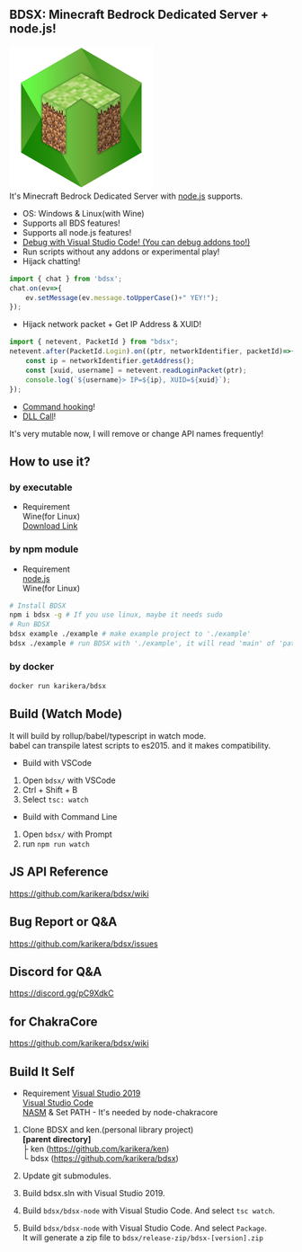 
## BDSX: Minecraft Bedrock Dedicated Server + node.js!
![logo](icon.png)  
It's Minecraft Bedrock Dedicated Server with [node.js](https://nodejs.org/) supports.  
* OS: Windows & Linux(with Wine)
* Supports all BDS features!
* Supports all node.js features!
* [Debug with Visual Studio Code! (You can debug addons too!)](https://github.com/karikera/bdsx/wiki/Debug-with-VSCode)
* Run scripts without any addons or experimental play!
* Hijack chatting!
```ts
import { chat } from 'bdsx';
chat.on(ev=>{
    ev.setMessage(ev.message.toUpperCase()+" YEY!");
});
```
* Hijack network packet + Get IP Address & XUID!
```ts
import { netevent, PacketId } from "bdsx";
netevent.after(PacketId.Login).on((ptr, networkIdentifier, packetId)=>{
    const ip = networkIdentifier.getAddress();
    const [xuid, username] = netevent.readLoginPacket(ptr);
    console.log(`${username}> IP=${ip}, XUID=${xuid}`);
});
```
* [Command hooking](https://github.com/karikera/bdsx/wiki/Command-Hooking)!
* [DLL Call](https://github.com/karikera/bdsx/wiki/Call-DLL-Directly)!
  
It's very mutable now, I will remove or change API names frequently!  

## How to use it?
### by executable
* Requirement  
Wine(for Linux)  
[Download Link](https://github.com/karikera/bdsx/releases/latest)

### by npm module
* Requirement  
[node.js](https://nodejs.org/)  
Wine(for Linux)  
```sh
# Install BDSX
npm i bdsx -g # If you use linux, maybe it needs sudo 
# Run BDSX
bdsx example ./example # make example project to './example'
bdsx ./example # run BDSX with './example', it will read 'main' of 'path/package.json
```

### by docker
```sh
docker run karikera/bdsx
```

## Build (Watch Mode)
It will build by rollup/babel/typescript in watch mode.  
babel can transpile latest scripts to es2015. and it makes compatibility.

* Build with VSCode
1. Open `bdsx/` with VSCode
2. Ctrl + Shift + B
3. Select `tsc: watch`

* Build with Command Line
1. Open `bdsx/` with Prompt
2. run `npm run watch`

## JS API Reference
https://github.com/karikera/bdsx/wiki

## Bug Report or Q&A
https://github.com/karikera/bdsx/issues

## Discord for Q&A
https://discord.gg/pC9XdkC

## for ChakraCore
https://github.com/karikera/bdsx/wiki

## Build It Self
* Requirement
[Visual Studio 2019](https://visualstudio.microsoft.com/)  
[Visual Studio Code](https://code.visualstudio.com/)  
[NASM](https://www.nasm.us/) & Set PATH - It's needed by node-chakracore  

1. Clone BDSX and ken.(personal library project)  
**[parent directory]**  
├ ken (https://github.com/karikera/ken)  
└ bdsx (https://github.com/karikera/bdsx)  

2. Update git submodules.

3. Build bdsx.sln with Visual Studio 2019.

4. Build `bdsx/bdsx-node` with Visual Studio Code. And select `tsc watch`.

5. Build `bdsx/bdsx-node` with Visual Studio Code. And select `Package`.  
 It will generate a zip file to `bdsx/release-zip/bdsx-[version].zip`
